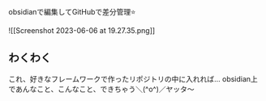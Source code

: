 
obsidianで編集してGitHubで差分管理⭐


![[Screenshot 2023-06-06 at 19.27.35.png]]


## わくわく

これ、好きなフレームワークで作ったリポジトリの中に入れれば...
obsidian上であんなこと、こんなこと、できちゃう＼(^o^)／ヤッタ～


